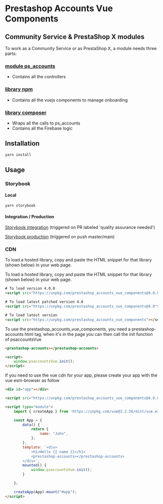 # Prestashop Accounts Vue Components

## Community Service & PrestaShop X modules

To work as a Community Service or as PrestaShop X, a module needs three parts:

### [module ps_accounts](http://github.com/PrestaShopCorp/ps_accounts)

* Contains all the controllers

### [library npm](http://github.com/PrestaShopCorp/prestashop_accounts_vue_components)

* Contains all the vuejs components to manage onboarding

### [library composer](http://github.com/PrestaShopCorp/prestashop_accounts_auth)

* Wraps all the calls to ps_accounts
* Contains all the Firebase logic

## Installation

```bash
yarn install
```

## Usage

### Storybook

#### Local

```bash
yarn storybook
```

#### Integration / Production

[Storybook integration](https://storybook-accounts.distribution-integration.prestashop.net/) (triggered on PR labeled 'quality assurance needed')

[Storybook production](https://storybook-accounts.distribution.prestashop.net/) (triggered on push master/main)

### CDN

To load a hosted library, copy and paste the HTML snippet for that library (shown below) in your web page.

To load a hosted library, copy and paste the HTML snippet for that library (shown below) in your web page. 

```html
# To load version 4.0.0
<script src="https://unpkg.com/prestashop_accounts_vue_components@4.0.0"></script>

# To load latest patched version 4.0
<script src="https://unpkg.com/prestashop_accounts_vue_components@4.0"></script>

# To load latest version
<script src="https://unpkg.com/prestashop_accounts_vue_components"></script>
```

To use the prestashop_accounts_vue_components, you need a prestashop-accounts html tag, when it's in the page
you can then call the init function of psaccountsVue

```html
<prestashop-accounts></prestashop-accounts>

<script>
    window.psaccountsVue.init();
</script>
```

If you need to use the vue cdn for your app, please create your app with the vue esm-browser as follow

```html
<div id="app"></div>

<script src="https://unpkg.com/prestashop_accounts_vue_components@4.0.0"></script>

<script type="module">
    import { createApp } from 'https://unpkg.com/vue@3.2.26/dist/vue.esm-browser.js';

    const App = {
        data() {
            return {
                name: "John",
            };
        },
        template: `<div>
			<h1>Hello {{ name }}</h1>
			<prestashop-accounts></prestashop-accounts>
		</div>`,
		mounted() {
			window.psaccountsVue.init();
		}

    };

    createApp(App).mount("#app");
</script>
```